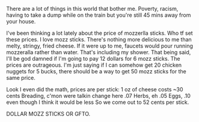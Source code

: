 There are a lot of things in this world that bother me. Poverty, racism, having to take a dump while on the train but you're still 45 mins away from your house. 

I've been thinking a lot lately about the price of mozzerlla sticks. Who tf set these prices. I love mozz sticks. 
There's nothing more delicious to me than melty, stringy, fried cheese. If it were up to me, faucets would pour running mozzeralla rather than water. That's including my shower.
That being said, I'll be god damned if I'm going to pay 12 dollars for 6 mozz sticks. The prices are outrageous. 
I'm just saying if I can somehow get 20 chicken nuggets for 5 bucks, there should be a way to get 50 mozz sticks for the same price.

Look I even did the math, prices are per stick:
1 oz of cheese costs ~30 cents
Breading, c'mon were talkin change here .07
Herbs, eh .05
Eggs, .10 even though I think it would be less
So we come out to 52 cents per stick.

DOLLAR MOZZ STICKS OR GFTO.
